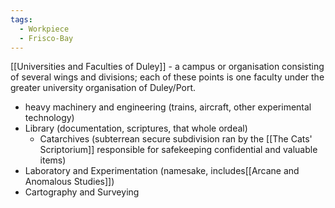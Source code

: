```yaml
---
tags:
  - Workpiece
  - Frisco-Bay
---
```

[[Universities and Faculties of Duley]] -
a campus or organisation consisting of several wings and divisions;
each of these points is one faculty under the greater university organisation of Duley/Port. 

- heavy machinery and engineering (trains, aircraft, other experimental technology)
- Library (documentation, scriptures, that whole ordeal)
	- Catarchives  (subterrean secure subdivision ran by the [[The Cats' Scriptorium]] responsible for safekeeping confidential and valuable items)
- Laboratory and Experimentation (namesake, includes[[Arcane and Anomalous Studies]])
- Cartography and Surveying 